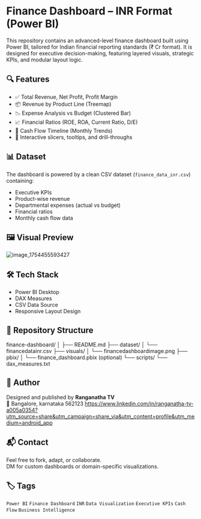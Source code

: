 # Finance Dashboard – INR Format (Power BI)

This repository contains an advanced-level finance dashboard built using Power BI, tailored for Indian financial reporting standards (₹ Cr format). It is designed for executive decision-making, featuring layered visuals, strategic KPIs, and modular layout logic.

## 🔍 Features

- ✅ Total Revenue, Net Profit, Profit Margin
- 📦 Revenue by Product Line (Treemap)
- 📉 Expense Analysis vs Budget (Clustered Bar)
- 📈 Financial Ratios (ROE, ROA, Current Ratio, D/E)
- 💸 Cash Flow Timeline (Monthly Trends)
- 🎯 Interactive slicers, tooltips, and drill-throughs

## 📊 Dataset

The dashboard is powered by a clean CSV dataset (`finance_data_inr.csv`) containing:

- Executive KPIs
- Product-wise revenue
- Departmental expenses (actual vs budget)
- Financial ratios
- Monthly cash flow data

## 🖼️ Visual Preview
![image_1754455593427](https://github.com/user-attachments/assets/7d4bc853-8790-417e-97ec-fba5e160bda0)

## 🛠️ Tech Stack

- Power BI Desktop
- DAX Measures
- CSV Data Source
- Responsive Layout Design

## 📁 Repository Structure
finance-dashboard/
│
├── README.md
├── dataset/
│   └── financedatainr.csv
├── visuals/
│   └── financedashboardimage.png
├── pbix/
│   └── finance_dashboard.pbix  (optional)
└── scripts/
    └── dax_measures.txt 
  ## 📌 Author

Designed and published by **Ranganatha TV**  
📍 Bangalore, karnataka 562123
https://www.linkedin.com/in/ranganatha-tv-a005a0354?utm_source=share&utm_campaign=share_via&utm_content=profile&utm_medium=android_app

## 📬 Contact

Feel free to fork, adapt, or collaborate.  
DM for custom dashboards or domain-specific visualizations.

## 🏷️ Tags

`Power BI` `Finance Dashboard` `INR` `Data Visualization` `Executive KPIs` `Cash Flow` `Business Intelligence` 
